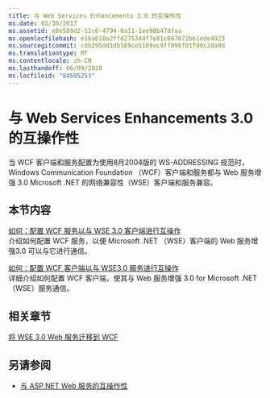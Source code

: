 ```yaml
---
title: 与 Web Services Enhancements 3.0 的互操作性
ms.date: 03/30/2017
ms.assetid: e8e589d2-12c6-4794-8a11-1ee90b47dfaa
ms.openlocfilehash: e16a018a2ffd275344f7e81c087672b61ede4923
ms.sourcegitcommit: cdb295dd1db589ce5169ac9ff096f01fd0c2da9d
ms.translationtype: MT
ms.contentlocale: zh-CN
ms.lasthandoff: 06/09/2020
ms.locfileid: "84595253"
---
```

# <a name="interoperability-with-web-services-enhancements-30"></a>与 Web Services Enhancements 3.0 的互操作性
当 WCF 客户端和服务配置为使用8月2004版的 WS-ADDRESSING 规范时，Windows Communication Foundation （WCF）客户端和服务都与 Web 服务增强 3.0 Microsoft .NET 的网络兼容性（WSE）客户端和服务兼容。  
  
## <a name="in-this-section"></a>本节内容  
 [如何：配置 WCF 服务以与 WSE 3.0 客户端进行互操作](how-to-configure-wcf-services-to-interoperate-with-wse-3-0-clients.md)  
 介绍如何配置 WCF 服务，以便 Microsoft .NET （WSE）客户端的 Web 服务增强3.0 可以与它进行通信。  
  
 [如何：配置 WCF 客户端以与 WSE3.0 服务进行互操作](how-to-configure-a-wcf-client-to-interoperate-with-wse3-0-services.md)  
 详细介绍如何配置 WCF 客户端，使其与 Web 服务增强 3.0 for Microsoft .NET （WSE）服务通信。  
  
## <a name="related-sections"></a>相关章节  
 [将 WSE 3.0 Web 服务迁移到 WCF](migrating-wse-3-0-web-services-to-wcf.md)  
  
## <a name="see-also"></a>另请参阅

- [与 ASP.NET Web 服务的互操作性](interop-with-aspnet-web-services.md)

